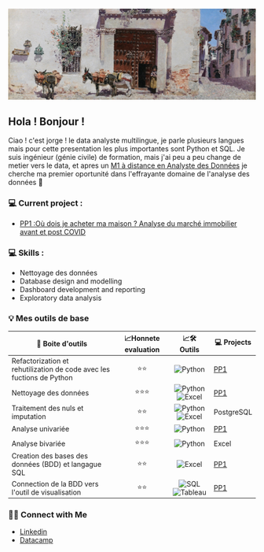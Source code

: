 ![alt text](https://github.com/ocon-ene/ocon-ene/blob/main/house_toledo.jpg)

## Hola ! Bonjour ! 

Ciao ! c'est jorge ! le data analyste multilingue, je parle plusieurs langues mais pour cette presentation les plus importantes sont Python et SQL.
Je suis ingénieur (génie civile) de formation, mais j'ai peu a peu change de metier vers le data, et apres un [M1 à distance en Analyste des Données](https://www.francecompetences.fr/recherche/rncp/34964/) je cherche ma premier oportunité dans l'effrayante domaine de l'analyse des données :ghost:


### 💻 Current project : 
- [PP1 :Où dois je acheter ma maison ? Analyse du marché immobilier avant et post COVID](https://github.com/ocon-ene/SQL_Valeur_fonciere_p1)


### 💻 Skills :
- Nettoyage des données 
- Database design and modelling
- Dashboard development and reporting
- Exploratory data analysis


### 💡 Mes outils de base

| <div align="center">:school_satchel: **Boite d'outils**  | :chart_with_upwards_trend:Honnete evaluation  | :chart_with_upwards_trend:🛠️ **Outils**  | 💻 Projects |
|-----:|-----------|-----------|-----------|
| <div align="left">Refactorization et rehutilization de code avec les fuctions de Python | <div align="center">:star::star:|  <div align="center">![Python](https://img.icons8.com/color/24/null/python--v1.png) | [PP1](https://github.com/ocon-ene/SQL_Valeur_fonciere_p1) |
| <div align="left">Nettoyage des données  | <div align="center">:star::star::star: |  <div align="center">![Python](https://img.icons8.com/color/24/null/python--v1.png)![Excel](https://img.icons8.com/color/24/null/microsoft-excel-2019--v1.png) | [PP1](https://github.com/ocon-ene/SQL_Valeur_fonciere_p1)|
| <div align="left">Traitement des nuls et imputation  | <div align="center">:star::star: | <div align="center">![Python](https://img.icons8.com/color/24/null/python--v1.png)![Excel](https://img.icons8.com/color/24/null/microsoft-excel-2019--v1.png) | PostgreSQL |
| <div align="left">Analyse univariée  | <div align="center">:star::star::star: | <div align="center">![Python](https://img.icons8.com/color/24/null/python--v1.png) | [PP1](https://github.com/ocon-ene/SQL_Valeur_fonciere_p1) |
| <div align="left">Analyse bivariée  | <div align="center">:star::star::star: | <div align="center">![Python](https://img.icons8.com/color/24/null/python--v1.png)| Excel |
| <div align="left">Creation des bases des données (BDD) et langague SQL | <div align="center">:star::star: | <div align="center">![Excel](https://img.icons8.com/color/24/null/microsoft-excel-2019--v1.png) | [PP1](https://github.com/ocon-ene/SQL_Valeur_fonciere_p1) |
| <div align="left">Connection de la BDD vers l'outil de visualisation | <div align="center">:star::star: | <div align="center">![SQL](https://img.icons8.com/color/20/null/postgreesql.png)![Tableau](https://img.icons8.com/color/24/null/tableau-software.png) | [PP1](https://github.com/ocon-ene/SQL_Valeur_fonciere_p1) |
  

### 🙌🏻 Connect with Me
- [Linkedin](https://www.linkedin.com/in/oconjorge)
- [Datacamp](https://www.datacamp.com/profile/jorgeocon)
